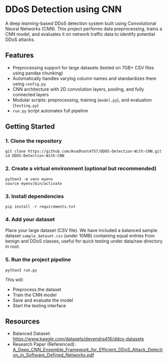 # DDoS Detection using CNN

A deep learning-based DDoS detection system built using Convolutional Neural Networks (CNN). This project performs data preprocessing, trains a CNN model, and evaluates it on network traffic data to identify potential DDoS attacks.

## Features

- Preprocessing support for large datasets (tested on 7GB+ CSV files using pandas chunking)
- Automatically handles varying column names and standardizes them using `config.py`
- CNN architecture with 2D convolution layers, pooling, and fully connected layers
- Modular scripts: preprocessing, training (`model.py`), and evaluation (`testing.py`)
- `run.py` script automates full pipeline

## Getting Started

### 1. Clone the repository

```
git clone https://github.com/Avadhoot4757/DDOS-Detection-With-CNN.git
cd DDOS-Detection-With-CNN
```

### 2. Create a virtual environment (optional but recommended)

```
python3 -m venv myenv
source myenv/bin/activate
```

### 3. Install dependencies

```
pip install -r requirements.txt
```

### 4. Add your dataset

Place your large dataset (CSV file). We have included a balanced sample dataset `sample_dataset.csv` (under 10MB) containing equal entries from benign and DDoS classes, useful for quick testing under data/raw directory in root.

### 5. Run the project pipeline

```
python3 run.py
```

This will:
- Preprocess the dataset
- Train the CNN model
- Save and evaluate the model
- Start the testing interface

## Resources

- Balanced Dataset: https://www.kaggle.com/datasets/devendra416/ddos-datasets
- Research Paper (Referenced): [A_Deep_CNN_Ensemble_Framework_for_Efficient_DDoS_Attack_Detection_in_Software_Defined_Networks.pdf](./A_Deep_CNN_Ensemble_Framework_for_Efficient_DDoS_Attack_Detection_in_Software_Defined_Networks.pdf)
